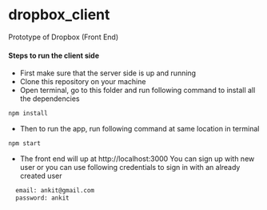# dropbox_client
Prototype of Dropbox (Front End)

#### Steps to run the client side
* First make sure that the server side is up and running
* Clone this repository on your machine
* Open terminal, go to this folder and run following command to install all the dependencies
```sh
npm install
```
* Then to run the app, run following command at same location in terminal
```sh
npm start
```
* The front end will up at http://localhost:3000
You can sign up with new user or you can use following credentials to sign in with an already created user
```sh
  email: ankit@gmail.com
  password: ankit
```
